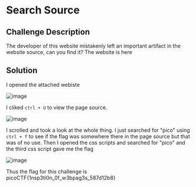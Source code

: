 # Search Source

## Challenge Description

The developer of this website mistakenly left an important artifact in the website source, can you find it?
The website is here

## Solution

I opened the attached webiste

![image](https://github.com/user-attachments/assets/d62909b9-931d-4b4a-b37c-cb887b895bc7)

I cliked `ctrl + U` to view the page source. 

![image](https://github.com/user-attachments/assets/8f3cab1c-1af2-40ba-8198-1dfd6babac4b)


I scrolled and took a look at the whole thing. I just searched for "pico" using ` ctrl + f` to see if the flag was somewhere there in the page source but that was of no use. Then I opened the css scripts and searched for "pico" and the third css script gave me the flag

![image](https://github.com/user-attachments/assets/5f5cd4a8-899e-40db-8819-8122e58990e5)

Thus the flag for this challenge is picoCTF{1nsp3ti0n_0f_w3bpag3s_587d12b8}
